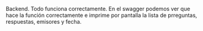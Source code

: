 Backend.
Todo funciona correctamente. En el swagger podemos ver que hace la función correctamente e imprime por pantalla la lista de prreguntas, respuestas, emisores y fecha.
